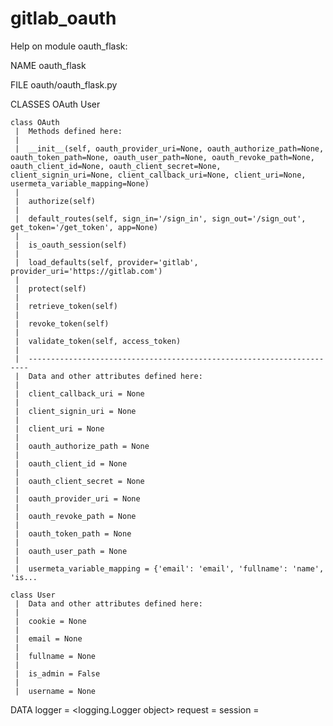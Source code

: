 # gitlab_oauth

Help on module oauth_flask:

NAME
    oauth_flask

FILE
    oauth/oauth_flask.py

CLASSES
    OAuth
    User
    
    class OAuth
     |  Methods defined here:
     |  
     |  __init__(self, oauth_provider_uri=None, oauth_authorize_path=None, oauth_token_path=None, oauth_user_path=None, oauth_revoke_path=None, oauth_client_id=None, oauth_client_secret=None, client_signin_uri=None, client_callback_uri=None, client_uri=None, usermeta_variable_mapping=None)
     |  
     |  authorize(self)
     |  
     |  default_routes(self, sign_in='/sign_in', sign_out='/sign_out', get_token='/get_token', app=None)
     |  
     |  is_oauth_session(self)
     |  
     |  load_defaults(self, provider='gitlab', provider_uri='https://gitlab.com')
     |  
     |  protect(self)
     |  
     |  retrieve_token(self)
     |  
     |  revoke_token(self)
     |  
     |  validate_token(self, access_token)
     |  
     |  ----------------------------------------------------------------------
     |  Data and other attributes defined here:
     |  
     |  client_callback_uri = None
     |  
     |  client_signin_uri = None
     |  
     |  client_uri = None
     |  
     |  oauth_authorize_path = None
     |  
     |  oauth_client_id = None
     |  
     |  oauth_client_secret = None
     |  
     |  oauth_provider_uri = None
     |  
     |  oauth_revoke_path = None
     |  
     |  oauth_token_path = None
     |  
     |  oauth_user_path = None
     |  
     |  usermeta_variable_mapping = {'email': 'email', 'fullname': 'name', 'is...
    
    class User
     |  Data and other attributes defined here:
     |  
     |  cookie = None
     |  
     |  email = None
     |  
     |  fullname = None
     |  
     |  is_admin = False
     |  
     |  username = None

DATA
    logger = <logging.Logger object>
    request = <LocalProxy unbound>
    session = <LocalProxy unbound>


